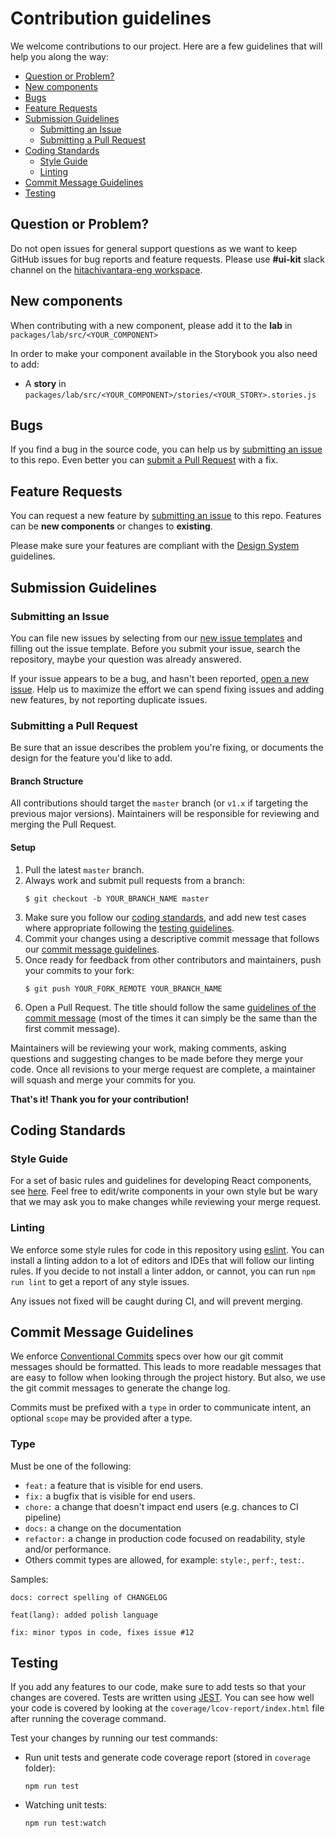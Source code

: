 # Contribution guidelines

We welcome contributions to our project. Here are a few guidelines that will help you along the way:

  - [Question or Problem?](#question-or-problem)
  - [New components](#new-components)
  - [Bugs](#bugs)
  - [Feature Requests](#feature-requests)
  - [Submission Guidelines](#submission-guidelines)
    - [Submitting an Issue](#submitting-an-issue)
    - [Submitting a Pull Request](#submitting-a-pull-request)
  - [Coding Standards](#coding-standards)
    - [Style Guide](#style-guide)
    - [Linting](#linting)
  - [Commit Message Guidelines](#commit-message-guidelines)
  - [Testing](#testing)
  
## Question or Problem?
Do not open issues for general support questions as we want to keep GitHub issues for bug reports and feature requests. 
Please use **#ui-kit** slack channel on the [hitachivantara-eng workspace](https://hitachivantara-eng.slack.com/messages/CFY74GK6G).

## New components
When contributing with a new component, please add it to the **lab** in `packages/lab/src/<YOUR_COMPONENT>`

In order to make your component available in the Storybook you also need to add:
- A **story** in `packages/lab/src/<YOUR_COMPONENT>/stories/<YOUR_STORY>.stories.js`

## Bugs
If you find a bug in the source code, you can help us by [submitting an issue]((#submitting-an-issue)) to this repo.
Even better you can [submit a Pull Request](#submitting-a-pull-request) with a fix.

## Feature Requests

You can request a new feature by [submitting an issue]((#submitting-an-issue)) to this repo.
Features can be **new components** or changes to **existing**.

Please make sure your features are compliant with the [Design System](https://hitachivantara.sharepoint.com/sites/DesignSystem/SitePages/Home.aspx) guidelines.

## Submission Guidelines

### Submitting an Issue
You can file new issues by selecting from our [new issue templates](https://github.com/pentaho/hv-uikit-react/issues/new/choose) and filling out the issue template. 
Before you submit your issue, search the repository, maybe your question was already answered.

If your issue appears to be a bug, and hasn't been reported, [open a new issue]((https://github.com/pentaho/hv-uikit-react/issues)). 
Help us to maximize the effort we can spend fixing issues and adding new features, by not reporting duplicate issues.

### Submitting a Pull Request
Be sure that an issue describes the problem you're fixing, or documents the design for the feature you'd like to add.

#### Branch Structure
All contributions should target the `master` branch (or `v1.x` if targeting the previous major versions). Maintainers will be responsible for reviewing and merging the Pull Request.

#### Setup
1. Pull the latest `master` branch.  
2. Always work and submit pull requests from a branch:
   ```
   $ git checkout -b YOUR_BRANCH_NAME master
   ```
3. Make sure you follow our [coding standards](#coding-standards), and add new test cases where appropriate following the [testing guidelines](#testing).
4. Commit your changes using a descriptive commit message that follows our [commit message guidelines](#commit-message-guidelines).
5. Once ready for feedback from other contributors and maintainers, push your commits to your fork:
   ```
   $ git push YOUR_FORK_REMOTE YOUR_BRANCH_NAME
   ```
6. Open a Pull Request. The title should follow the same [guidelines of the commit message](#commit-message-guidelines) (most of the times it can simply be the same than the first commit message).

Maintainers will be reviewing your work, making comments, asking questions and suggesting changes to be made before they merge your code.
Once all revisions to your merge request are complete, a maintainer will squash and merge your commits for you.

**That's it! Thank you for your contribution!**

## Coding Standards

### Style Guide

For a set of basic rules and guidelines for developing React components, see [here](https://github.com/airbnb/javascript/tree/master/react#basic-rules).
Feel free to edit/write components in your own style but be wary that we may ask you to make changes while reviewing your merge request.

### Linting

We enforce some style rules for code in this repository using [eslint](http://eslint.org/). You can install a linting addon to a lot of editors and IDEs that will follow our linting rules.
If you decide to not install a linter addon, or cannot, you can run `npm run lint` to get a report of any style issues. 

Any issues not fixed will be caught during CI, and will prevent merging.

## Commit Message Guidelines

We enforce [Conventional Commits](https://www.conventionalcommits.org/en/v1.0.0-beta.3/) specs over how our git commit messages should be formatted. This leads to more readable messages that are easy to follow when looking through the project history. But also, we use the git commit messages to generate the change log.

Commits must be prefixed with a `type` in order to communicate intent, an optional `scope` may be provided after a type.

### Type
Must be one of the following:

- `feat:` a feature that is visible for end users.
- `fix:` a bugfix that is visible for end users.
- `chore:` a change that doesn't impact end users (e.g. chances to CI pipeline)
- `docs:` a change on the documentation
- `refactor:` a change in production code focused on readability, style and/or performance.
- Others commit types are allowed, for example: `style:`, `perf:`, `test:`.

Samples:
```
docs: correct spelling of CHANGELOG
```
```
feat(lang): added polish language
```
```
fix: minor typos in code, fixes issue #12
```



## Testing

If you add any features to our code, make sure to add tests so that your changes are covered. Tests are written using [JEST](https://github.com/facebook/jest). You can see how well your code is covered by looking at the `coverage/lcov-report/index.html` file after running the coverage command.

Test your changes by running our test commands:

- Run unit tests and generate code coverage report (stored in `coverage` folder):

  ```
  npm run test
  ```

- Watching unit tests:

  ```
  npm run test:watch
  ```

